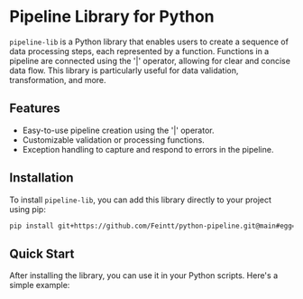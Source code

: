# Pipeline Library for Python

`pipeline-lib` is a Python library that enables users to create a sequence of data processing steps, each represented by a function. Functions in a pipeline are connected using the '|' operator, allowing for clear and concise data flow. This library is particularly useful for data validation, transformation, and more.

## Features

- Easy-to-use pipeline creation using the '|' operator.
- Customizable validation or processing functions.
- Exception handling to capture and respond to errors in the pipeline.

## Installation

To install `pipeline-lib`, you can add this library directly to your project using pip:

```bash
pip install git+https://github.com/Feintt/python-pipeline.git@main#egg=pipeline-lib
```

## Quick Start
After installing the library, you can use it in your Python scripts. Here's a simple example:

